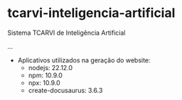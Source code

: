 # tcarvi-inteligencia-artificial
Sistema TCARVI de Inteligência Artificial

...

- Aplicativos utilizados na geração do website:
	- nodejs: 22.12.0
	- npm: 10.9.0
	- npx: 10.9.0
	- create-docusaurus: 3.6.3

